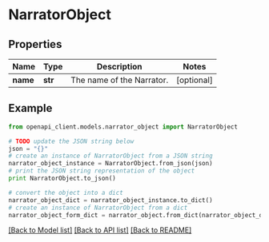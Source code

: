 # NarratorObject


## Properties
Name | Type | Description | Notes
------------ | ------------- | ------------- | -------------
**name** | **str** | The name of the Narrator.  | [optional] 

## Example

```python
from openapi_client.models.narrator_object import NarratorObject

# TODO update the JSON string below
json = "{}"
# create an instance of NarratorObject from a JSON string
narrator_object_instance = NarratorObject.from_json(json)
# print the JSON string representation of the object
print NarratorObject.to_json()

# convert the object into a dict
narrator_object_dict = narrator_object_instance.to_dict()
# create an instance of NarratorObject from a dict
narrator_object_form_dict = narrator_object.from_dict(narrator_object_dict)
```
[[Back to Model list]](../README.md#documentation-for-models) [[Back to API list]](../README.md#documentation-for-api-endpoints) [[Back to README]](../README.md)


